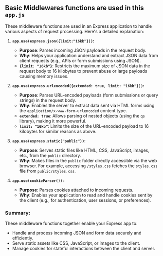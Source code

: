 

## Basic Middlewares functions are used in this `app.js`
These middleware functions are used in an Express application to handle various aspects of request processing. Here's a detailed explanation:

1. **`app.use(express.json({limit:"16kb"}))`:**
   - **Purpose**: Parses incoming JSON payloads in the request body.
   - **Why**: Helps your application understand and extract JSON data from client requests (e.g., APIs or form submissions using JSON).
   - **`{limit: "16kb"}`**: Restricts the maximum size of JSON data in the request body to 16 kilobytes to prevent abuse or large payloads causing memory issues.

2. **`app.use(express.urlencoded({extended: true, limit: "16kb"}))`:**
   - **Purpose**: Parses URL-encoded payloads (form submissions or query strings) in the request body.
   - **Why**: Enables the server to extract data sent via HTML forms using the `application/x-www-form-urlencoded` content type.
   - **`extended: true`**: Allows parsing of nested objects (using the `qs` library), making it more powerful.
   - **`limit: "16kb"`**: Limits the size of the URL-encoded payload to 16 kilobytes for similar reasons as above.

3. **`app.use(express.static("public"))`:**
   - **Purpose**: Serves static files like HTML, CSS, JavaScript, images, etc., from the `public` directory.
   - **Why**: Makes files in the `public` folder directly accessible via the web browser. For example, accessing `/styles.css` fetches the `styles.css` file from `public/styles.css`.

4. **`app.use(cookieParser())`:**
   - **Purpose**: Parses cookies attached to incoming requests.
   - **Why**: Enables your application to read and handle cookies sent by the client (e.g., for authentication, user sessions, or preferences).

### Summary:
These middleware functions together enable your Express app to:
- Handle and process incoming JSON and form data securely and efficiently.
- Serve static assets like CSS, JavaScript, or images to the client.
- Manage cookies for stateful interactions between the client and server.